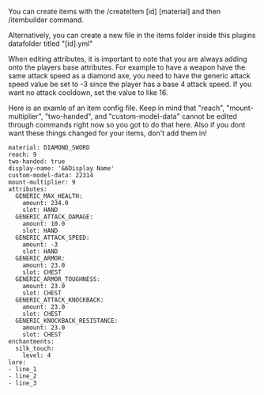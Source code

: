 You can create items with the /createItem [id] [material] and then /itembuilder command.


Alternatively, you can create a new file in the items folder inside this plugins datafolder titled "[id].yml" 

When editing attributes, it is important to note that you are always adding onto the players base attributes. For example to have a weapon have the same attack speed as a diamond axe, you need to have the generic attack speed value be set to -3 since the player has a base 4 attack speed. If you want no attack cooldown, set the value to like 16.

Here is an examle of an item config file. Keep in mind that "reach", "mount-multiplier", "two-handed", and "custom-model-data" cannot be edited through commands right now so you got to do that here. Also if you dont want these things changed for your items, don't add them in!
```
material: DIAMOND_SWORD
reach: 9
two-handed: true
display-name: '&6Display Name'
custom-model-data: 22314
mount-multiplier: 9
attributes:
  GENERIC_MAX_HEALTH:
    amount: 234.0
    slot: HAND
  GENERIC_ATTACK_DAMAGE:
    amount: 10.0
    slot: HAND
  GENERIC_ATTACK_SPEED:
    amount: -3
    slot: HAND
  GENERIC_ARMOR:
    amount: 23.0
    slot: CHEST
  GENERIC_ARMOR_TOUGHNESS:
    amount: 23.0
    slot: CHEST
  GENERIC_ATTACK_KNOCKBACK:
    amount: 23.0
    slot: CHEST
  GENERIC_KNOCKBACK_RESISTANCE:
    amount: 23.0
    slot: CHEST
enchantments:
  silk_touch:
    level: 4
lore:
- line_1
- line_2
- line_3
```
